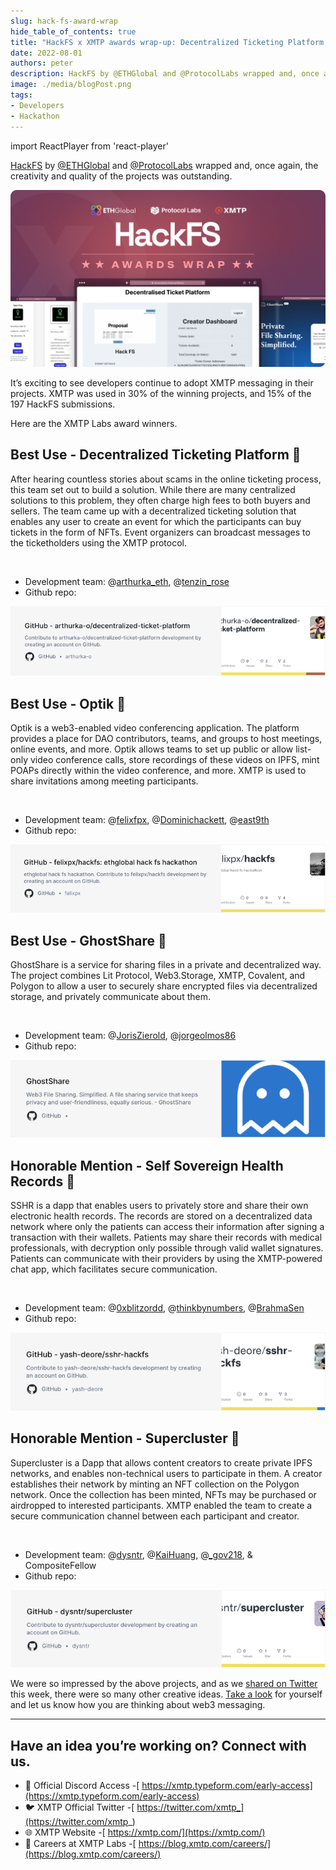 ```yaml
---
slug: hack-fs-award-wrap
hide_table_of_contents: true
title: "HackFS x XMTP awards wrap-up: Decentralized Ticketing Platform, Optik for video conferencing, and GhostShare for file sharing"
date: 2022-08-01
authors: peter
description: HackFS by @ETHGlobal and @ProtocolLabs wrapped and, once again, the creativity and quality of the projects was outstanding.
image: ./media/blogPost.png
tags:
- Developers
- Hackathon
---
```

import ReactPlayer from 'react-player'

[HackFS](https://fs.ethglobal.com/) by [@ETHGlobal](https://twitter.com/ETHGlobal) and [@ProtocolLabs](https://twitter.com/protocollabs) wrapped and, once again, the creativity and quality of the projects was outstanding.

![](./media/blogPost.png)

<!--truncate-->

It’s exciting to see developers continue to adopt XMTP messaging in their projects. XMTP was used in 30% of the winning projects, and 15% of the 197 HackFS submissions.

Here are the XMTP Labs award winners.


## Best Use - Decentralized Ticketing Platform  🥇

After hearing countless stories about scams in the online ticketing process, this team set out to build a solution. While there are many centralized solutions to this problem, they often charge high fees to both buyers and sellers. The team came up with a decentralized ticketing solution that enables any user to create an event for which the participants can buy tickets in the form of NFTs. Event organizers can broadcast messages to the ticketholders using the XMTP protocol.

<ReactPlayer width="100%" controls url='https://blog.xmtp.com/content/media/2022/08/dtp.mp4.mp4' />

<br/>

* Development team: @[arthurka_eth](https://twitter.com/arthurka_eth), @[tenzin_rose](https://twitter.com/tenzin_rose)
* Github repo:

[![](media/arthurka-repo-card.png)](https://github.com/arthurka-o/decentralized-ticket-platform)


## Best Use - Optik  🥈

Optik is a web3-enabled video conferencing application. The platform provides a place for DAO contributors, teams, and groups to host meetings, online events, and more. Optik allows teams to set up public or allow list-only video conference calls, store recordings of these videos on IPFS, mint POAPs directly within the video conference, and more. XMTP is used to share invitations among meeting participants.

<ReactPlayer width="100%" controls url='https://blog.xmtp.com/content/media/2022/08/optik.mp4.mp4' />

<br/>

* Development team: @[felixfpx](https://twitter.com/felixfpx), @[Dominichackett](https://twitter.com/Dominichackett), @[east9th](https://twitter.com/east9th)
* Github repo:

[![](media/optik-repo-card.png)](https://github.com/felixpx/hackfs)


## Best Use - GhostShare 🥉

GhostShare is a service for sharing files in a private and decentralized way. The project combines Lit Protocol, Web3.Storage, XMTP, Covalent, and Polygon to allow a user to securely share encrypted files via decentralized storage, and privately communicate about them.

<ReactPlayer width="100%" controls url='https://blog.xmtp.com/content/media/2022/08/ghost.mp4.mp4' />

<br/>

* Development team: @[JorisZierold](https://twitter.com/JorisZierold), @[jorgeolmos86](https://twitter.com/jorgeolmos86)
* Github repo:

[![](media/ghostshare-repo-card.png)](https://github.com/Ghostshare)


## Honorable Mention - Self Sovereign Health Records 🙌

SSHR is a dapp that enables users to privately store and share their own electronic health records. The records are stored on a decentralized data network where only the patients can access their information after signing a transaction with their wallets. Patients may share their records with medical professionals, with decryption only possible through valid wallet signatures. Patients can communicate with their providers by using the XMTP-powered chat app, which facilitates secure communication.

<ReactPlayer width="100%" controls url='https://blog.xmtp.com/content/media/2022/08/health.mp4.mp4' />

<br/>

* Development team: @[0xblitzordd](https://twitter.com/0xblitzordd), @[thinkbynumbers](https://twitter.com/thinkbynumbers), @[BrahmaSen](https://twitter.com/BrahmaSen)
* Github repo:

[![](media/sshr-repo-card.png)](https://github.com/yash-deore/sshr-hackfs)


## Honorable Mention - Supercluster 🙌

Supercluster is a Dapp that allows content creators to create private IPFS networks, and enables non-technical users to participate in them. A creator establishes their network by minting an NFT collection on the Polygon network. Once the collection has been minted, NFTs may be purchased or airdropped to interested participants. XMTP enabled the team to create a secure communication channel between each participant and creator.

<ReactPlayer width="100%" controls url='https://blog.xmtp.com/content/media/2022/08/supercluster.mp4.mp4' />

<br/>

* Development team: @[dysntr](https://twitter.com/dysntr), @[KaiHuang](https://twitter.com/KaiHuang), @[_gov218](https://twitter.com/_gov218), & CompositeFellow
* Github repo:

[![](media/supercluster-repo-card.png)](https://github.com/dysntr/supercluster)

We were so impressed by the above projects, and as we [shared on Twitter](https://twitter.com/xmtp_/status/1552304059289182209?s=20&t=noc0FU0wpTrl2ClkFn0_pA) this week, there were so many other creative ideas. [Take a look](https://twitter.com/xmtp_/status/1552304059289182209?s=20&t=noc0FU0wpTrl2ClkFn0_pA) for yourself and let us know how you are thinking about web3 messaging.

---


## Have an idea you’re working on? Connect with us.

* 👾 Official Discord Access  -[ https://xmtp.typeform.com/early-access](https://xmtp.typeform.com/early-access)
* 🐦 XMTP Official Twitter -[ https://twitter.com/xmtp_](https://twitter.com/xmtp_)
* 🌐 XMTP Website -[ https://xmtp.com/](https://xmtp.com/)
* 📖 Careers at XMTP Labs -[ https://blog.xmtp.com/careers/](https://blog.xmtp.com/careers/)

